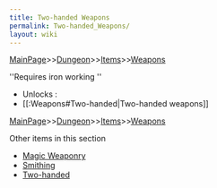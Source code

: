 ```yaml
---
title: Two-handed Weapons
permalink: Two-handed_Weapons/
layout: wiki
---
```


[MainPage](/keeperrl_wiki/ "wikilink")>>[Dungeon](/keeperrl_wiki/Dungeon "wikilink")>>[Items](/keeperrl_wiki/Items "wikilink")>>[Weapons](/keeperrl_wiki/Weapons "wikilink")

''Requires iron working
'' 
- Unlocks :
- [[:Weapons#Two-handed|Two-handed weapons]]

[MainPage](/keeperrl_wiki/ "wikilink")>>[Dungeon](/keeperrl_wiki/Dungeon "wikilink")>>[Items](/keeperrl_wiki/Items "wikilink")>>[Weapons](/keeperrl_wiki/Weapons "wikilink")

Other items in this section
-    [Magic Weaponry](/keeperrl_wiki/Magic_Weaponry "wikilink")
-    [Smithing](/keeperrl_wiki/Smithing "wikilink")
-    [Two-handed](/keeperrl_wiki/Two-handed "wikilink")
